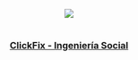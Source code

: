<p align="center">
  <a href="https://github.com/DenverCoder1/readme-typing-svg"><img src="https://readme-typing-svg.herokuapp.com?font=Fira+Code&pause=1000&color=F70000&width=350&lines=Ataque+de+ClickFix"></a>
</p>

<h1 align="center"></h1>

<h3 align="center"><ins>ClickFix - Ingeniería Social</ins></h3>


